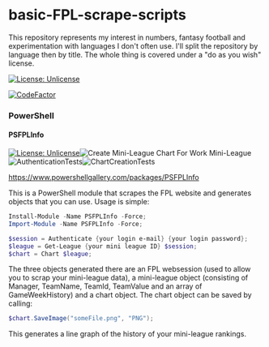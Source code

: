 # basic-FPL-scrape-scripts
This repository represents my interest in numbers, fantasy football and experimentation with languages I don't often use.  I'll split the repository by language then by title.  The whole thing is covered under a "do as you wish" license.

[![License: Unlicense](https://img.shields.io/badge/license-Unlicense-blue.svg)](http://unlicense.org/)

[![CodeFactor](https://www.codefactor.io/repository/github/c-wilkinson/basic-fpl-scrape-scripts/badge/master)](https://www.codefactor.io/repository/github/c-wilkinson/basic-fpl-scrape-scripts/overview/master)

### PowerShell
#### PSFPLInfo
[![License: Unlicense](https://img.shields.io/badge/license-Unlicense-blue.svg)](http://unlicense.org/)![Create Mini-League Chart For Work Mini-League](https://github.com/c-wilkinson/basic-FPL-scrape-scripts/workflows/Create%20Mini-League%20Chart%20For%20Work%20Mini-League/badge.svg)![AuthenticationTests](https://github.com/c-wilkinson/basic-FPL-scrape-scripts/workflows/AuthenticationTests/badge.svg)![ChartCreationTests](https://github.com/c-wilkinson/basic-FPL-scrape-scripts/workflows/ChartCreationTests/badge.svg)

https://www.powershellgallery.com/packages/PSFPLInfo

This is a PowerShell module that scrapes the FPL website and generates objects that you can use.  Usage is simple:

```powershell
Install-Module -Name PSFPLInfo -Force; 
Import-Module -Name PSFPLInfo -Force; 

$session = Authenticate {your login e-mail} {your login password};
$league = Get-League {your mini league ID} $session;
$chart = Chart $league;
```

The three objects generated there are an FPL websession (used to allow you to scrap your mini-league data), a mini-league object (consisting of Manager, TeamName, TeamId, TeamValue and an array of GameWeekHistory) and a chart object.  The chart object can be saved by calling:

```powershell
$chart.SaveImage("someFile.png", "PNG");
```

This generates a line graph of the history of your mini-league rankings.
